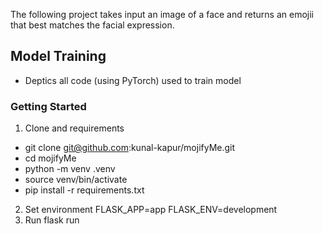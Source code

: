 The following project takes input an image of a face and returns an emojii that best matches the facial expression.
## Model Training
- Deptics all code (using PyTorch) used to train model
### Getting Started

1. Clone and requirements
- git clone git@github.com:kunal-kapur/mojifyMe.git
- cd mojifyMe
- python -m venv .venv
- source venv/bin/activate
- pip install -r requirements.txt
2. Set environment
FLASK_APP=app
FLASK_ENV=development
8. Run
flask run

